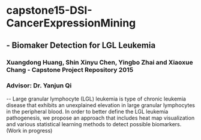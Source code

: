 # capstone15-DSI-CancerExpressionMining

## - Biomaker Detection for LGL Leukemia

### Xuangdong Huang, Shin Xinyu Chen, Yingbo Zhai and Xiaoxue Chang - Capstone Project Repository 2015

### Advisor: Dr. Yanjun Qi

--
Large granular lymphocyte (LGL) leukemia is type of chronic leukemia disease that exhibits an unexplained elevation in large granular lymphocytes in the peripheral blood. In order to better define the LGL leukemia pathogenesis, we propose an approach that includes heat map visualization and various statistical learning methods to detect possible biomarkers. (Work in progress)
